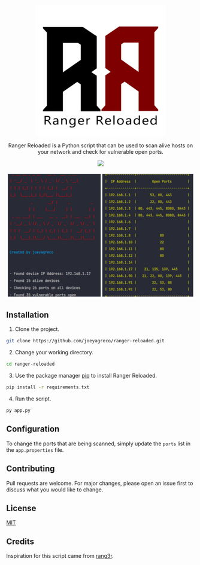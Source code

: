 <div align="center">
    <img src="img/ranger-reloaded-logo-outlined.png" alt="ranger reloaded logo" width="350"/>

Ranger Reloaded is a Python script that can be used to scan alive hosts on your network and check for vulnerable open
ports.

<a target="_blank" href="https://www.python.org/downloads/" title="Python version"><img src="https://img.shields.io/badge/python-%3E=_3.10-teal.svg"></a>
</div>

![Demo Pic 1](img/rr_demo.png?raw=true)

## Installation

1. Clone the project.

```bash
git clone https://github.com/joeyagreco/ranger-reloaded.git
```

2. Change your working directory.

```bash
cd ranger-reloaded
```

3. Use the package manager [pip](https://pip.pypa.io/en/stable/) to install Ranger Reloaded.

```bash
pip install -r requirements.txt
```

4. Run the script.

```bash
py app.py
```

## Configuration

To change the ports that are being scanned, simply update the `ports` list in the `app.properties` file.

## Contributing

Pull requests are welcome. For major changes, please open an issue first to discuss what you would like to change.

## License

[MIT](https://choosealicense.com/licenses/mit/)

## Credits

Inspiration for this script came from [rang3r](https://github.com/floriankunushevci/rang3r).
